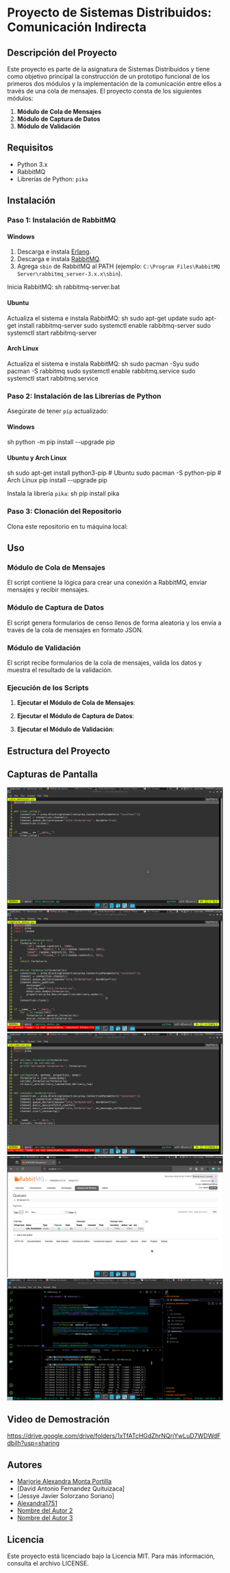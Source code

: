 # Proyecto de Sistemas Distribuidos: Comunicación Indirecta

## Descripción del Proyecto

Este proyecto es parte de la asignatura de Sistemas Distribuidos y tiene como objetivo principal la construcción de un prototipo funcional de los primeros dos módulos y la implementación de la comunicación entre ellos a través de una cola de mensajes. El proyecto consta de los siguientes módulos:

1. **Módulo de Cola de Mensajes**
2. **Módulo de Captura de Datos**
3. **Módulo de Validación**

## Requisitos

- Python 3.x
- RabbitMQ
- Librerías de Python: `pika`

## Instalación

### Paso 1: Instalación de RabbitMQ

#### Windows

1. Descarga e instala [Erlang](https://www.erlang.org/downloads).
2. Descarga e instala [RabbitMQ](https://www.rabbitmq.com/install-windows.html).
3. Agrega `sbin` de RabbitMQ al PATH (ejemplo: `C:\Program Files\RabbitMQ Server\rabbitmq_server-3.x.x\sbin`).

Inicia RabbitMQ:
sh
rabbitmq-server.bat


#### Ubuntu

Actualiza el sistema e instala RabbitMQ:
sh
sudo apt-get update
sudo apt-get install rabbitmq-server
sudo systemctl enable rabbitmq-server
sudo systemctl start rabbitmq-server


#### Arch Linux

Actualiza el sistema e instala RabbitMQ:
sh
sudo pacman -Syu
sudo pacman -S rabbitmq
sudo systemctl enable rabbitmq.service
sudo systemctl start rabbitmq.service


### Paso 2: Instalación de las Librerías de Python

Asegúrate de tener `pip` actualizado:

#### Windows

sh
python -m pip install --upgrade pip

#### Ubuntu y Arch Linux

sh
sudo apt-get install python3-pip  # Ubuntu
sudo pacman -S python-pip  # Arch Linux
pip install --upgrade pip

Instala la librería `pika`:
sh
pip install pika

### Paso 3: Clonación del Repositorio

Clona este repositorio en tu máquina local:

## Uso

### Módulo de Cola de Mensajes

El script contiene la lógica para crear una conexión a RabbitMQ, enviar mensajes y recibir mensajes.

### Módulo de Captura de Datos

El script genera formularios de censo llenos de forma aleatoria y los envía a través de la cola de mensajes en formato JSON.

### Módulo de Validación

El script recibe formularios de la cola de mensajes, valida los datos y muestra el resultado de la validación.

### Ejecución de los Scripts

1. **Ejecutar el Módulo de Cola de Mensajes**:

2. **Ejecutar el Módulo de Captura de Datos**:

3. **Ejecutar el Módulo de Validación**:

## Estructura del Proyecto

## Capturas de Pantalla
![Cola de Mensajes](Capturas/cola_mensajes.png)
![Captura de Datos](Capturas/captura_datos.png)
![Validacion](Capturas/validacion-code.png)
![Interfaz Rabbitmq](Capturas/rabbitmq.png)
![Verificacion Funcionamiento](Capturas/Validacion.png)

## Video de Demostración
https://drive.google.com/drive/folders/1xTfATcHGdZhrNQrjYwLuD7WDWdFdbilh?usp=sharing

## Autores

- [Marjorie Alexandra Monta Portilla](https://github.com/Alexandra1751)
- [David Antonio Fernandez Quituizaca]
- [Jessye Javier Solorzano Soriano]
- [Alexandra1751](https://github.com/Alexandra1751)
- [Nombre del Autor 2](https://github.com/usuario2)
- [Nombre del Autor 3](https://github.com/usuario3)
## Licencia

Este proyecto está licenciado bajo la Licencia MIT. Para más información, consulta el archivo LICENSE.